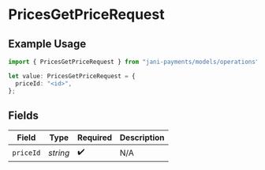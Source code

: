 # PricesGetPriceRequest

## Example Usage

```typescript
import { PricesGetPriceRequest } from "jani-payments/models/operations";

let value: PricesGetPriceRequest = {
  priceId: "<id>",
};
```

## Fields

| Field              | Type               | Required           | Description        |
| ------------------ | ------------------ | ------------------ | ------------------ |
| `priceId`          | *string*           | :heavy_check_mark: | N/A                |
